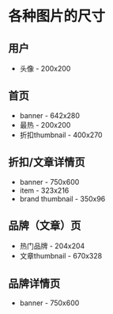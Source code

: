 # 各种图片的尺寸

## 用户
- 头像 - 200x200

## 首页
- banner - 642x280
- 最热 - 200x200
- 折扣thumbnail - 400x270

## 折扣/文章详情页
- banner - 750x600
- item - 323x216
- brand thumbnail - 350x96

## 品牌（文章）页
- 热门品牌 - 204x204
- 文章thumbnail - 670x328

## 品牌详情页
- banner - 750x600